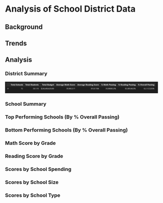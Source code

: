 # Analysis of School District Data
## Background
## Trends
## Analysis
### District Summary
![District Summary](Images\district_summary.png)
### School Summary
### Top Performing Schools (By % Overall Passing)
### Bottom Performing Schools (By  % Overall Passing)
### Math Score by Grade
### Reading Score by Grade
### Scores by School Spending
### Scores by School Size
### Scores by School Type
